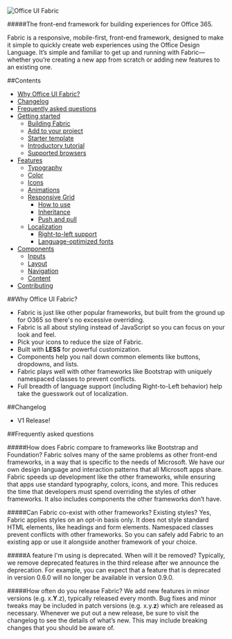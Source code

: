 ![Office UI Fabric](http://odux.azurewebsites.net/github/img/OfficeUIFabricLogoBluePadSm-01.png)

#####The front-end framework for building experiences for Office 365.

Fabric is a responsive, mobile-first, front-end framework, designed to make it simple to quickly create web experiences using the Office Design Language. It’s simple and familiar to get up and running with Fabric—whether you’re creating a new app from scratch or adding new features to an existing one.

##Contents

- [Why Office UI Fabric?](#why-office-ui-fabric)
- [Changelog](#changelog)
- [Frequently asked questions](#frequently-asked-questions)
- [Getting started](https://github.com/OfficeDev/Office-UI-Fabric/blob/master/ghdocs/GETTINGSTARTED.md)
	- [Building Fabric](https://github.com/OfficeDev/Office-UI-Fabric/blob/master/ghdocs/GETTINGSTARTED.md#building-fabric)
	- [Add to your project](https://github.com/OfficeDev/Office-UI-Fabric/blob/master/ghdocs/GETTINGSTARTED.md#add-to-your-project)
	- [Starter template](https://github.com/OfficeDev/Office-UI-Fabric/blob/master/ghdocs/GETTINGSTARTED.md#starter-template)
	- [Introductory tutorial](https://github.com/OfficeDev/Office-UI-Fabric/blob/master/ghdocs/GETTINGSTARTED.md#starter-template#introductory-tutorial)
	- [Supported browsers](https://github.com/OfficeDev/Office-UI-Fabric/blob/master/ghdocs/GETTINGSTARTED.md#supported-browsers)
- [Features](https://github.com/OfficeDev/Office-UI-Fabric/blob/master/ghdocs/FEATURES.md)
	- [Typography](https://github.com/OfficeDev/Office-UI-Fabric/blob/master/ghdocs/FEATURES.md#typography)
	- [Color](https://github.com/OfficeDev/Office-UI-Fabric/blob/master/ghdocs/FEATURES.md#color)
	- [Icons](https://github.com/OfficeDev/Office-UI-Fabric/blob/master/ghdocs/FEATURES.md#icons)
	- [Animations](https://github.com/OfficeDev/Office-UI-Fabric/blob/master/ghdocs/FEATURES.md#animations)
	- [Responsive Grid](https://github.com/OfficeDev/Office-UI-Fabric/blob/master/ghdocs/FEATURES.md#responsive-grid)
		- [How to use](https://github.com/OfficeDev/Office-UI-Fabric/blob/master/ghdocs/FEATURES.md#how-to-use)
		- [Inheritance](https://github.com/OfficeDev/Office-UI-Fabric/blob/master/ghdocs/FEATURES.md#inheritance)
		- [Push and pull](https://github.com/OfficeDev/Office-UI-Fabric/blob/master/ghdocs/FEATURES.md#push-and-pull)
	- [Localization](https://github.com/OfficeDev/Office-UI-Fabric/blob/master/ghdocs/FEATURES.md#localization)
		- [Right-to-left support](https://github.com/OfficeDev/Office-UI-Fabric/blob/master/ghdocs/FEATURES.md#right-to-left-support)
		- [Language-optimized fonts](https://github.com/OfficeDev/Office-UI-Fabric/blob/master/ghdocs/FEATURES.md#language-optimized-fonts)
- [Components](https://github.com/OfficeDev/Office-UI-Fabric/blob/master/ghdocs/COMPONENTS.md)
	- [Inputs](https://github.com/OfficeDev/Office-UI-Fabric/blob/master/ghdocs/COMPONENTS.md#inputs)
	- [Layout](https://github.com/OfficeDev/Office-UI-Fabric/blob/master/ghdocs/COMPONENTS.md#layout)
	- [Navigation](https://github.com/OfficeDev/Office-UI-Fabric/blob/master/ghdocs/COMPONENTS.md#navigation)
	- [Content](https://github.com/OfficeDev/Office-UI-Fabric/blob/master/ghdocs/COMPONENTS.md#content)
- [Contributing](https://github.com/OfficeDev/Office-UI-Fabric/blob/master/ghdocs/CONTRIBUTING.md)


##Why Office UI Fabric?

- Fabric is just like other popular frameworks, but built from the ground up for O365 so there's no excessive overriding.
- Fabric is all about styling instead of JavaScript so you can focus on your look and feel.
- Pick your icons to reduce the size of Fabric.
- Built with **LESS** for powerful customization. 
- Components help you nail down common elements like buttons, dropdowns, and lists.
- Fabric plays well with other frameworks like Bootstrap with uniquely namespaced classes to prevent conflicts.
- Full breadth of language support (including Right-to-Left behavior) help take the guesswork out of localization.


##Changelog
- V1 Release!


##Frequently asked questions

#####How does Fabric compare to frameworks like Bootstrap and Foundation?
Fabric solves many of the same problems as other front-end frameworks, in a way that is specific to the needs of Microsoft. We have our own design language and interaction patterns that all Microsoft apps share. Fabric speeds up development like the other frameworks, while ensuring that apps use standard typography, colors, icons, and more. This reduces the time that developers must spend overriding the styles of other frameworks. It also includes components the other frameworks don’t have.

#####Can Fabric co-exist with other frameworks? Existing styles?
Yes, Fabric applies styles on an opt-in basis only. It does not style standard HTML elements, like headings and form elements. Namespaced classes prevent conflicts with other frameworks. So you can safely add Fabric to an existing app or use it alongside another framework of your choice.

#####A feature I'm using is deprecated. When will it be removed?
Typically, we remove deprecated features in the third release after we announce the deprecation. For example, you can expect that a feature that is deprecated in version 0.6.0 will no longer be available in version 0.9.0.

#####How often do you release Fabric?
We add new features in minor versions (e.g. x.**Y**.z), typically released every month. Bug fixes and minor tweaks may be included in patch versions (e.g. x.y.**z**) which are released as necessary. Whenever we put out a new release, be sure to visit the changelog to see the details of what’s new. This may include breaking changes that you should be aware of.